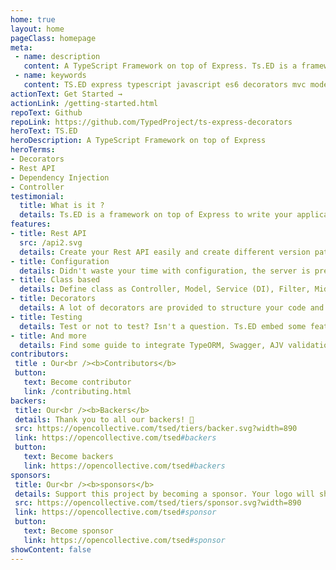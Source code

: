 ```yaml
---
home: true
layout: home
pageClass: homepage
meta:
 - name: description
   content: A TypeScript Framework on top of Express. Ts.ED is a framework on top of Express to write your application with TypeScript (or ES6). It provide a lot of decorators and guideline to write your code.
 - name: keywords
   content: TS.ED express typescript javascript es6 decorators mvc model ioc service model middleware socket.io swagger typeorm mongoose ajv
actionText: Get Started →
actionLink: /getting-started.html
repoText: Github
repoLink: https://github.com/TypedProject/ts-express-decorators
heroText: TS.ED
heroDescription: A TypeScript Framework on top of Express
heroTerms:
- Decorators
- Rest API
- Dependency Injection
- Controller
testimonial:
  title: What is it ?
  details: Ts.ED is a framework on top of Express to write your application with TypeScript (or ES6). It provide a lot of decorators and guideline to write your code.
features:
- title: Rest API
  src: /api2.svg
  details: Create your Rest API easily and create different version path of your API
- title: Configuration
  details: Didn't waste your time with configuration, the server is preconfigured to start quickly!
- title: Class based
  details: Define class as Controller, Model, Service (DI), Filter, Middleware, Converter etc...
- title: Decorators
  details: A lot of decorators are provided to structure your code and define route and method.
- title: Testing
  details: Test or not to test? Isn't a question. Ts.ED embed some features to test your code!
- title: And more
  details: Find some guide to integrate TypeORM, Swagger, AJV validation, Passport, Socket.io, Templating, etc...
contributors:
 title : Our<br /><b>Contributors</b>
 button:
   text: Become contributor
   link: /contributing.html
backers:
 title: Our<br /><b>Backers</b>
 details: Thank you to all our backers! 🙏
 src: https://opencollective.com/tsed/tiers/backer.svg?width=890
 link: https://opencollective.com/tsed#backers
 button:
   text: Become backers
   link: https://opencollective.com/tsed#backers
sponsors:
 title: Our<br /><b>sponsors</b>
 details: Support this project by becoming a sponsor. Your logo will show up here with a link to your website.
 src: https://opencollective.com/tsed/tiers/sponsor.svg?width=890
 link: https://opencollective.com/tsed#sponsor
 button:
   text: Become sponsor
   link: https://opencollective.com/tsed#sponsor
showContent: false
---
```

